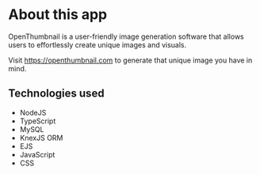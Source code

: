 # About this app

OpenThumbnail is a user-friendly image
generation software that allows users to effortlessly create unique images and visuals.

Visit https://openthumbnail.com to generate that unique image you have in mind.

## Technologies used
- NodeJS
- TypeScript
- MySQL
- KnexJS ORM
- EJS
- JavaScript
- CSS
